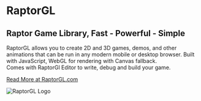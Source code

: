 RaptorGL
========

## Raptor Game Library, Fast - Powerful - Simple  
  
RaptorGL allows you to create 2D and 3D games, demos, and other animations that can be run in any modern mobile or desktop browser. Built with JavaScript, WebGL for rendering with Canvas fallback.  
Comes with RaptorGl Editor to write, debug and build your game.  
  
[Read More at RaptorGL.com](http://www.raptorgl.com)  
  
![RaptorGL Logo](http://raptorgl.com/static/img/rgl-head-logo260x388.png)
